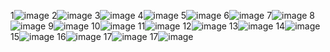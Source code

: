 1![image](https://github.com/user-attachments/assets/55ad4f66-16f9-474f-bcb0-8910acb7e8da)
2![image](https://github.com/user-attachments/assets/f169ffe2-6ed1-4761-8d71-dd274974e0a4)
3![image](https://github.com/user-attachments/assets/943843cb-2615-47e8-a1a8-8695b68691c8)
4![image](https://github.com/user-attachments/assets/930d56dd-a874-4c3e-b10a-9282498e2476)
5![image](https://github.com/user-attachments/assets/3290e490-03af-4452-b1d9-e0b15bbee054)
6![image](https://github.com/user-attachments/assets/566dad2b-a359-4bc8-bded-4366ff9124ba)
7![image](https://github.com/user-attachments/assets/74d365da-8d56-43ea-bb74-4f00edb98798)
8![image](https://github.com/user-attachments/assets/3864a3a1-e1b6-459f-ade6-7e11fb980b7f)
9![image](https://github.com/user-attachments/assets/be01b726-e1bf-4cac-ac5d-5b3d765a3d36)
10![image](https://github.com/user-attachments/assets/2ba89d46-293b-418a-a7a4-24833b60ca59)
11![image](https://github.com/user-attachments/assets/10d48c8c-d051-4bd4-9e0a-dc0fcee2401a)
12![image](https://github.com/user-attachments/assets/5761f9a1-9a63-43ca-82f3-35b6bace7f3c)
13![image](https://github.com/user-attachments/assets/a56bc63e-c877-4591-b852-35aa3ce3aea0)
14![image](https://github.com/user-attachments/assets/49e68ce4-ec56-44c0-9c5b-57d6b76ae4da)
15![image](https://github.com/user-attachments/assets/b5a2b653-a996-4282-b2c1-45abc6b88f32)
16![image](https://github.com/user-attachments/assets/0be23fb3-95aa-4ee1-a748-348f67aa61ea)
17![image](https://github.com/user-attachments/assets/f0301b87-19a8-4a9d-9556-ab9aca61888f)
17![image](https://github.com/user-attachments/assets/33ce4ceb-6fa2-4916-85b1-b7f1b50876b3)
